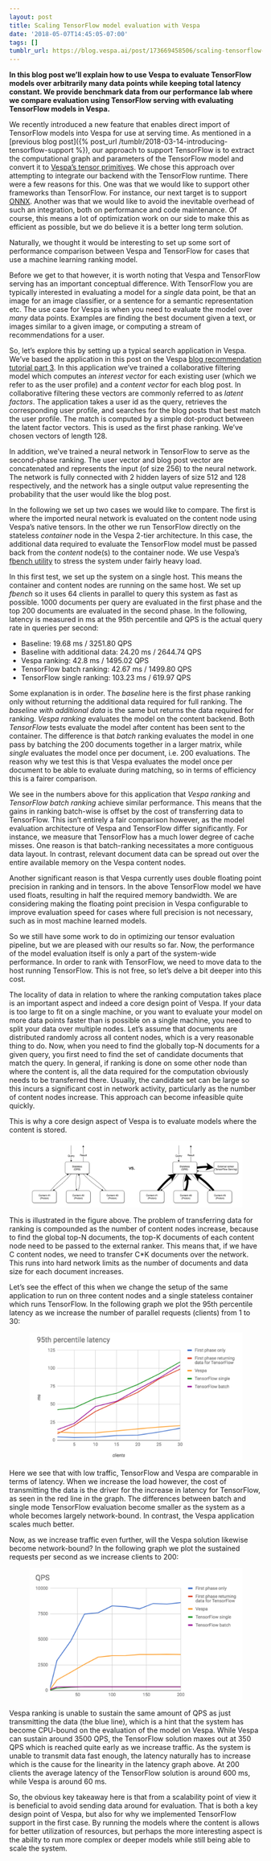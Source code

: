 ```yaml
---
layout: post
title: Scaling TensorFlow model evaluation with Vespa
date: '2018-05-07T14:45:05-07:00'
tags: []
tumblr_url: https://blog.vespa.ai/post/173669458506/scaling-tensorflow-model-evaluation-with-vespa
---
```

 **In this blog post we’ll explain how to use Vespa to evaluate TensorFlow models over arbitrarily many data points while keeping total latency constant. We provide benchmark data from our performance lab where we compare evaluation using TensorFlow serving with evaluating TensorFlow models in Vespa.**

We recently introduced a new feature that enables direct import of TensorFlow models into Vespa for use at serving time. As mentioned in a [previous blog post]({% post_url /tumblr/2018-03-14-introducing-tensorflow-support %}), our approach to support TensorFlow is to extract the computational graph and parameters of the TensorFlow model and convert it to [Vespa’s tensor primitives](https://docs.vespa.ai/en/reference/tensor.html). We chose this approach over attempting to integrate our backend with the TensorFlow runtime. There were a few reasons for this. One was that we would like to support other frameworks than TensorFlow. For instance, our next target is to support [ONNX](https://github.com/onnx/onnx). Another was that we would like to avoid the inevitable overhead of such an integration, both on performance and code maintenance. Of course, this means a lot of optimization work on our side to make this as efficient as possible, but we do believe it is a better long term solution.

Naturally, we thought it would be interesting to set up some sort of performance comparison between Vespa and TensorFlow for cases that use a machine learning ranking model.

Before we get to that however, it is worth noting that Vespa and TensorFlow serving has an important conceptual difference. With TensorFlow you are typically interested in evaluating a model for a _single_ data point, be that an image for an image classifier, or a sentence for a semantic representation etc. The use case for Vespa is when you need to evaluate the model over _many_ data points. Examples are finding the best document given a text, or images similar to a given image, or computing a stream of recommendations for a user.

So, let’s explore this by setting up a typical search application in Vespa. We’ve based the application in this post on the Vespa [blog recommendation tutorial part 3](https://docs.vespa.ai/en/tutorials/blog-recommendation-nn.html). In this application we’ve trained a collaborative filtering model which computes an _interest vector_ for each existing user (which we refer to as the user profile) and a _content vector_ for each blog post. In collaborative filtering these vectors are commonly referred to as _latent factors_. The application takes a user id as the query, retrieves the corresponding user profile, and searches for the blog posts that best match the user profile. The match is computed by a simple dot-product between the latent factor vectors. This is used as the first phase ranking. We’ve chosen vectors of length 128.

In addition, we’ve trained a neural network in TensorFlow to serve as the second-phase ranking. The user vector and blog post vector are concatenated and represents the input (of size 256) to the neural network. The network is fully connected with 2 hidden layers of size 512 and 128 respectively, and the network has a single output value representing the probability that the user would like the blog post.

In the following we set up two cases we would like to compare. The first is where the imported neural network is evaluated on the content node using Vespa’s native tensors. In the other we run TensorFlow directly on the stateless _container_ node in the Vespa 2-tier architecture. In this case, the additional data required to evaluate the TensorFlow model must be passed back from the _content_ node(s) to the container node. We use Vespa’s [fbench utility](https://github.com/vespa-engine/vespa/tree/master/fbench) to stress the system under fairly heavy load.

In this first test, we set up the system on a single host. This means the container and content nodes are running on the same host. We set up _fbench_ so it uses 64 clients in parallel to query this system as fast as possible. 1000 documents per query are evaluated in the first phase and the top 200 documents are evaluated in the second phase. In the following, latency is measured in ms at the 95th percentile and QPS is the actual query rate in queries per second:

> 

- Baseline: 19.68 ms / 3251.80 QPS  
- Baseline with additional data: 24.20 ms / 2644.74 QPS  
- Vespa ranking: 42.8 ms / 1495.02 QPS  
- TensorFlow batch ranking: 42.67 ms / 1499.80 QPS  
- TensorFlow single ranking: 103.23 ms / 619.97 QPS  

Some explanation is in order. The _baseline_ here is the first phase ranking only without returning the additional data required for full ranking. The _baseline with additional data_ is the same but returns the data required for ranking. _Vespa ranking_ evaluates the model on the content backend. Both _TensorFlow_ tests evaluate the model after content has been sent to the container. The difference is that _batch_ ranking evaluates the model in one pass by batching the 200 documents together in a larger matrix, while _single_ evaluates the model once per document, i.e. 200 evaluations. The reason why we test this is that Vespa evaluates the model once per document to be able to evaluate during matching, so in terms of efficiency this is a fairer comparison.

We see in the numbers above for this application that _Vespa ranking_ and _TensorFlow batch ranking_ achieve similar performance. This means that the gains in ranking batch-wise is offset by the cost of transferring data to TensorFlow. This isn’t entirely a fair comparison however, as the model evaluation architecture of Vespa and TensorFlow differ significantly. For instance, we measure that TensorFlow has a much lower degree of cache misses. One reason is that batch-ranking necessitates a more contiguous data layout. In contrast, relevant document data can be spread out over the entire available memory on the Vespa content nodes.

Another significant reason is that Vespa currently uses double floating point precision in ranking and in tensors. In the above TensorFlow model we have used floats, resulting in half the required memory bandwidth. We are considering making the floating point precision in Vespa configurable to improve evaluation speed for cases where full precision is not necessary, such as in most machine learned models.

So we still have some work to do in optimizing our tensor evaluation pipeline, but we are pleased with our results so far. Now, the performance of the model evaluation itself is only a part of the system-wide performance. In order to rank with TensorFlow, we need to move data to the host running TensorFlow. This is not free, so let’s delve a bit deeper into this cost.

The locality of data in relation to where the ranking computation takes place is an important aspect and indeed a core design point of Vespa. If your data is too large to fit on a single machine, or you want to evaluate your model on more data points faster than is possible on a single machine, you need to split your data over multiple nodes. Let’s assume that documents are distributed randomly across all content nodes, which is a very reasonable thing to do. Now, when you need to find the globally top-N documents for a given query, you first need to find the set of candidate documents that match the query. In general, if ranking is done on some other node than where the content is, all the data required for the computation obviously needs to be transferred there. Usually, the candidate set can be large so this incurs a significant cost in network activity, particularly as the number of content nodes increase. This approach can become infeasible quite quickly.

This is why a core design aspect of Vespa is to evaluate models where the content is stored.

<figure data-orig-width="1058" data-orig-height="330" class="tmblr-full"><img src="/assets/2018-05-07-scaling-tensorflow-model-evaluation-with-vespa/tumblr_inline_p8cvpmLZHf1vpfrlb_540.png" alt="image" data-orig-width="1058" data-orig-height="330"></figure>

This is illustrated in the figure above. The problem of transferring data for ranking is compounded as the number of content nodes increase, because to find the global top-N documents, the top-K documents of each content node need to be passed to the external ranker. This means that, if we have C content nodes, we need to transfer C\*K documents over the network. This runs into hard network limits as the number of documents and data size for each document increases.

Let’s see the effect of this when we change the setup of the same application to run on three content nodes and a single stateless container which runs TensorFlow. In the following graph we plot the 95th percentile latency as we increase the number of parallel requests (clients) from 1 to 30:

<figure data-orig-width="586" data-orig-height="351" class="tmblr-full"><img src="/assets/2018-05-07-scaling-tensorflow-model-evaluation-with-vespa/tumblr_inline_p8cvr74YpB1vpfrlb_540.png" alt="image" data-orig-width="586" data-orig-height="351"></figure>

Here we see that with low traffic, TensorFlow and Vespa are comparable in terms of latency. When we increase the load however, the cost of transmitting the data is the driver for the increase in latency for TensorFlow, as seen in the red line in the graph. The differences between batch and single mode TensorFlow evaluation become smaller as the system as a whole becomes largely network-bound. In contrast, the Vespa application scales much better.

Now, as we increase traffic even further, will the Vespa solution likewise become network-bound? In the following graph we plot the sustained requests per second as we increase clients to 200:

<figure data-orig-width="578" data-orig-height="359" class="tmblr-full"><img src="/assets/2018-05-07-scaling-tensorflow-model-evaluation-with-vespa/tumblr_inline_p8cvru8fzx1vpfrlb_540.png" alt="image" data-orig-width="578" data-orig-height="359"></figure>

Vespa ranking is unable to sustain the same amount of QPS as just transmitting the data (the blue line), which is a hint that the system has become CPU-bound on the evaluation of the model on Vespa. While Vespa can sustain around 3500 QPS, the TensorFlow solution maxes out at 350 QPS which is reached quite early as we increase traffic. As the system is unable to transmit data fast enough, the latency naturally has to increase which is the cause for the linearity in the latency graph above. At 200 clients the average latency of the TensorFlow solution is around 600 ms, while Vespa is around 60 ms.

So, the obvious key takeaway here is that from a scalability point of view it is beneficial to avoid sending data around for evaluation. That is both a key design point of Vespa, but also for why we implemented TensorFlow support in the first case. By running the models where the content is allows for better utilization of resources, but perhaps the more interesting aspect is the ability to run more complex or deeper models while still being able to scale the system.

